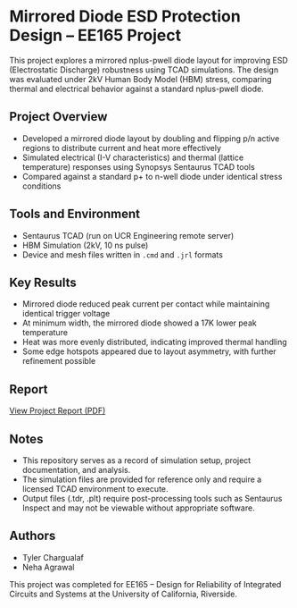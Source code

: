 # Mirrored Diode ESD Protection Design – EE165 Project

This project explores a mirrored nplus-pwell diode layout for improving ESD (Electrostatic Discharge) robustness using TCAD simulations. The design was evaluated under 2kV Human Body Model (HBM) stress, comparing thermal and electrical behavior against a standard nplus-pwell diode.

## Project Overview
- Developed a mirrored diode layout by doubling and flipping p/n active regions to distribute current and heat more effectively
- Simulated electrical (I-V characteristics) and thermal (lattice temperature) responses using Synopsys Sentaurus TCAD tools
- Compared against a standard p+ to n-well diode under identical stress conditions

## Tools and Environment
- Sentaurus TCAD (run on UCR Engineering remote server)
- HBM Simulation (2kV, 10 ns pulse)
- Device and mesh files written in `.cmd` and `.jrl` formats

## Key Results
- Mirrored diode reduced peak current per contact while maintaining identical trigger voltage
- At minimum width, the mirrored diode showed a 17K lower peak temperature
- Heat was more evenly distributed, indicating improved thermal handling
- Some edge hotspots appeared due to layout asymmetry, with further refinement possible

## Report 

[View Project Report (PDF)](Report/EE165%20-%20Project%20Report%20Tyler%20Chargualaf%20%26%20Neha%20Agrawal.pdf)

## Notes
- This repository serves as a record of simulation setup, project documentation, and analysis.
- The simulation files are provided for reference only and require a licensed TCAD environment to execute.
- Output files (.tdr, .plt) require post-processing tools such as Sentaurus Inspect and may not be viewable without appropriate software.

## Authors
- Tyler Chargualaf  
- Neha Agrawal

This project was completed for EE165 – Design for Reliability of Integrated Circuits and Systems at the University of California, Riverside.
